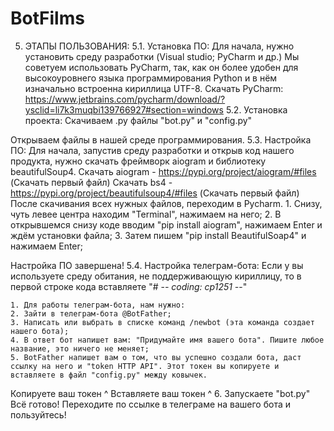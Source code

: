 # BotFilms
5. ЭТАПЫ ПОЛЬЗОВАНИЯ:
        5.1. Установка ПО:
Для начала, нужно установить среду разработки (Visual studio; PyCharm и др.)
Мы советуем использовать PyCharm, так, как он более удобен для высокоуровнего языка программирования Python и в нём изначально встроенна кириллица UTF-8.
Скачать PyCharm: https://www.jetbrains.com/pycharm/download/?ysclid=li7k3muqbi139766927#section=windows
        5.2. Установка проекта:
Скачиваем .py файлы "bot.py" и "config.py"

Открываем файлы в нашей среде программирования.
        5.3. Настройка ПО:
Для начала, запустив среду разработки и открыв код нашего продукта, нужно скачать фреймворк aiogram и библиотеку beautifulSoup4.
Скачать aiogram - https://pypi.org/project/aiogram/#files (Скачать первый файл)
Скачать bs4 - https://pypi.org/project/beautifulsoup4/#files (Скачать первый файл)
После скачивания всех нужных файлов, переходим в Pycharm.
    1. Снизу, чуть левее центра находим "Terminal", нажимаем на него;
    2. В открывшемся снизу коде вводим "pip install aiogram", нажимаем Enter и ждём установки файла;
    3. Затем пишем "pip install BeautifulSoap4" и нажимаем Enter;


Настройка ПО завершена!
        5.4. Настройка телеграм-бота:
Если у вы используете среду обитания, не поддерживающую кириллицу, то в первой строке кода вставляете "# -*- coding: cp1251 -*-"

    1. Для работы телеграм-бота, нам нужно:
    2. Зайти в телеграм-бота @BotFather;
    3. Написать или выбрать в списке команд /newbot (эта команда создает нашего бота);
    4. В ответ бот напишет вам: "Придумайте имя вашего бота". Пишите любое название, это ничего не меняет;
    5. BotFather напишет вам о том, что вы успешно создали бота, даст ссылку на него и "token HTTP API". Этот токен вы копируете и вставляете в файл "config.py" между ковычек.
Копируете ваш токен ^
Вставляете ваш токен ^
    6. Запускаете "bot.py" 
Всё готово!
Переходите по ссылке в телеграме на вашего бота и пользуйтесь!

